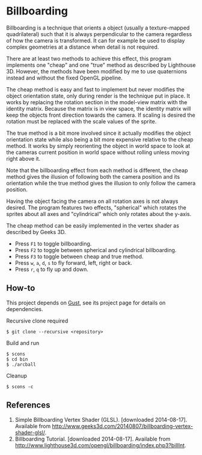 Billboarding
============
Billboarding is a technique that orients a object (usually a texture-mapped
quadrilateral) such that it is always perpendicular to the camera regardless
of how the camera is transformed. It can for example be used to display
complex geometries at a distance when detail is not required.

There are at least two methods to achieve this effect, this program implements
one "cheap" and one "true" method as described by Lighthouse 3D. However,
the methods have been modified by me to use quaternions instead and without
the fixed OpenGL pipeline.

The cheap method is easy and fast to implement but never modifies the object
orientation state, only during render is the technique put in place. It works
by replacing the rotation section in the model-view matrix with the identity
matrix. Because the matrix is in view space, the identity matrix will keep the
objects front direction towards the camera. If scaling is desired the rotation
must be replaced with the scale values of the sprite.

The true method is a bit more involved since it actually modifies the object
orientation state while also being a bit more expensive relative to the cheap
method. It works by simply reorienting the object in world space to look at the
cameras current position in world space without rolling unless moving right
above it.

Note that the billboarding effect from each method is different, the cheap
method gives the illusion of following both the camera position and its
orientation while the true method gives the illusion to only follow the camera
position.

Having the object facing the camera on all rotation axes is not always desired.
The program features two effects, "spherical" which rotates the sprites about
all axes and "cylindrical" which only rotates about the y-axis.

The cheap method can be easily implemented in the vertex shader as described
by Geeks 3D.

+ Press `F1` to toggle billboarding.
+ Press `F2` to toggle between spherical and cylindrical billboarding.
+ Press `F3` to toggle between cheap and true method.
+ Press `w`, `a`, `d`, `s` to fly forward, left, right or back.
+ Press `r`, `q` to fly up and down.

How-to
------
This project depends on [Gust](https://github.com/mharrys/gust), see its
project page for details on dependencies.

Recursive clone required

    $ git clone --recursive <repository>

Build and run

    $ scons
    $ cd bin
    $ ./arcball

Cleanup

    $ scons -c

References
----------
1. Simple Billboarding Vertex Shader (GLSL). [downloaded 2014-08-17]. Available from http://www.geeks3d.com/20140807/billboarding-vertex-shader-glsl/.
2. Billboarding Tutorial. [downloaded 2014-08-17]. Available from http://www.lighthouse3d.com/opengl/billboarding/index.php3?billInt.
